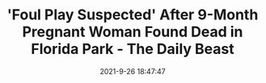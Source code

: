 ---
"title": "'Foul Play Suspected' After 9-Month Pregnant Woman Found Dead in Florida Park - The Daily Beast"
"date": "2021-9-26 18:47:47"
"feed_name": "GOOGLENEWSDRILLING"
"feed_website": "https://news.google.com/search?q=drilling%2Bincident&hl=en-US&gl=US&ceid=US:en"
"feed_rss": "https://news.google.com/rss/search?q=drilling%2Bincident&hl=en-US&gl=US&ceid=US:en"
"link": "https://www.thedailybeast.com/felicia-jones-9-month-pregnant-woman-found-dead-in-florida-park"
"source": "{'href': 'https://www.thedailybeast.com', 'title': 'The Daily Beast'}"
"file": "_posts/2021-1-1-4f8b0cc3acc035fde955b39642df813ec714773f.md"
"accident": "0"
"drilling": "0"
"dead": "0"
"injured": "0"
"arrested": "0"
"where": "unknown site"
"place": "unknown place"
---